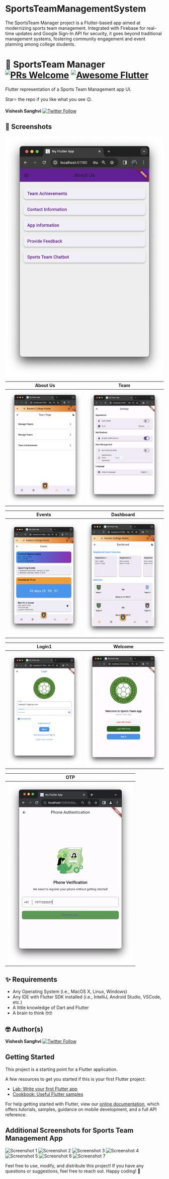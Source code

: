 # SportsTeamManagementSystem
The SportsTeam Manager project is a Flutter-based app aimed at modernizing sports team management. Integrated with Firebase for real-time updates and Google Sign-In API for security, it goes beyond traditional management systems, fostering community engagement and event planning among college students.
# 🏀 SportsTeam Manager [![PRs Welcome](https://img.shields.io/badge/PRs-welcome-brightgreen.svg?style=flat-square)](http://makeapullrequest.com) <a href="https://github.com/Solido/awesome-flutter"><img alt="Awesome Flutter" src="https://img.shields.io/badge/Awesome-Flutter-blue.svg?longCache=true&style=flat-square" /></a>

Flutter representation of a Sports Team Management app UI.

Star⭐ the repo if you like what you see 😉.

**Vishesh Sanghvi** [![Twitter Follow](https://img.shields.io/twitter/follow/alexlegend786.svg?style=social)](https://twitter.com/alexlegend786)

## 📸 Screenshots

<img src="aboutus.png"/>

| About Us | Team |
|------|-------|
|<img src="team.png" width="400">|<img src="settings.png" width="400">|

| Events | Dashboard |
|------|-------|
|<img src="events.png" width="400">|<img src="dashboard.png" width="400">|

| Login1 | Welcome |
|------|-------|
|<img src="login1.png" width="400">|<img src="welcome.png" width="400">|

| OTP |
|------|
|<img src="otp.png" width="400">|

## ✨ Requirements
- Any Operating System (i.e., MacOS X, Linux, Windows)
- Any IDE with Flutter SDK installed (i.e., IntelliJ, Android Studio, VSCode, etc.)
- A little knowledge of Dart and Flutter
- A brain to think 🤓🤓

## 🤓 Author(s)
**Vishesh Sanghvi** [![Twitter Follow](https://img.shields.io/twitter/follow/alexlegend786.svg?style=social)](https://twitter.com/alexlegend786)

## Getting Started

This project is a starting point for a Flutter application.

A few resources to get you started if this is your first Flutter project:

- [Lab: Write your first Flutter app](https://flutter.io/docs/get-started/codelab)
- [Cookbook: Useful Flutter samples](https://flutter.io/docs/cookbook)

For help getting started with Flutter, view our 
[online documentation](https://flutter.io/docs), which offers tutorials, 
samples, guidance on mobile development, and a full API reference. 

## Additional Screenshots for Sports Team Management App
![Screenshot 1](screenshots/Screenshot%202024-04-05%20at%2010.11.02%20PM.png)
![Screenshot 2](screenshots/Screenshot%202024-04-05%20at%2011.07.58%20PM.png)
![Screenshot 3](screenshots/Screenshot%202024-04-05%20at%2011.08.06%20PM.png)
![Screenshot 4](screenshots/Screenshot%202024-04-05%20at%2011.08.11%20PM.png)
![Screenshot 5](screenshots/Screenshot%202024-04-05%20at%2011.08.27%20PM.png)
![Screenshot 6](screenshots/Screenshot%202024-04-05%20at%2011.08.44%20PM.png)
![Screenshot 7](screenshots/Screenshot%202024-04-05%20at%2011.08.47%20PM.png)

Feel free to use, modify, and distribute this project! If you have any questions or suggestions, feel free to reach out. Happy coding! 🚀
